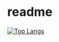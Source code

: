 # readme
[![Top Langs](https://github-readme-stats.vercel.app/api/top-langs/?username=yuvalmoryosef&layout=compact&hide=jupiter)](https://github.com/anuraghazra/github-readme-stats)
